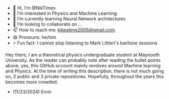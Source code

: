 - 👋 Hi, I’m @NikTimes
- 👀 I’m interested in Physics and Machine Learning 
- 🌱 I’m currently learning Neural Network architectures
- 💞️ I’m looking to collaborate on ...
- 📫 How to reach me: kikestime2005@gmail.com
- 😄 Pronouns: he/him
- ⚡ Fun fact: I cannot stop listening to Mark Littieri's baritone sessions

Hey there, I am a theoretical physics undergraduate student at Maynooth University. As the reader can probably note after reading the bullet points above, yes, this GitHub account mainly revolves around Machine learning and Physics. At the time of writing this description, there is not much going on, 2 public and 3 private repositories. Hopefully, throughout the years this becomes more crowded. 

- (11/23/2024) Enric

